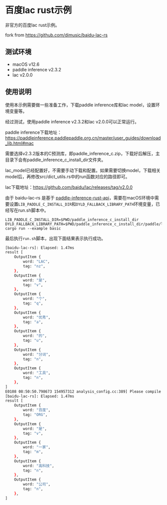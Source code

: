 # 百度lac rust示例

非官方的百度lac rust示例。

fork from https://github.com/dimusic/baidu-lac-rs

## 测试环境

- macOS v12.6
- paddle inference v2.3.2
- lac v2.0.0

## 使用说明

使用本示例需要做一些准备工作，下载paddle inference库和lac model，设置环境变量等。

经过测试，使用paddle inference v2.3.2和lac v2.0.0可以正常运行。

paddle inference下载地址：https://paddleinference.paddlepaddle.org.cn/master/user_guides/download_lib.html#mac

需要选择v2.3.2版本的C预测库，即paddle_inference_c.zip，下载好后解压，主目录下会有paddle_inference_c_install_dir文件夹。

lac_model已经配置好，不需要手动下载和配置。如果需要切换model，下载相关model后，再修改src/dict_utils.rs中的run函数对应的路径即可。

lac下载地址：https://github.com/baidu/lac/releases/tag/v2.0.0

由于 baidu-lac-rs 是基于 [paddle-inference-rust-api](https://github.com/dimusic/paddle-inference-rust-api)，需要在macOS环境中需要设置`LIB_PADDLE_C_INSTALL_DIR`和`DYLD_FALLBACK_LIBRARY_PATH`环境变量，已经写在run.sh脚本中。

```
LIB_PADDLE_C_INSTALL_DIR=$PWD/paddle_inference_c_install_dir DYLD_FALLBACK_LIBRARY_PATH=$PWD/paddle_inference_c_install_dir/paddle/lib cargo run --example basic
```

最后执行`run.sh`脚本，出现下面结果表示执行成功。

```sh
[baidu-lac-rs]: Elapsed: 1.47ms
result [
    OutputItem {
        word: "LAC",
        tag: "nz",
    },
    OutputItem {
        word: "是",
        tag: "v",
    },
    OutputItem {
        word: "个",
        tag: "q",
    },
    OutputItem {
        word: "优秀",
        tag: "a",
    },
    OutputItem {
        word: "的",
        tag: "u",
    },
    OutputItem {
        word: "分词",
        tag: "n",
    },
    OutputItem {
        word: "工具",
        tag: "n",
    },
]
E0108 08:50:50.798673 154957312 analysis_config.cc:389] Please compile with MKLDNN first to use MKLDNN
[baidu-lac-rs]: Elapsed: 1.47ms
result [
    OutputItem {
        word: "百度",
        tag: "ORG",
    },
    OutputItem {
        word: "是",
        tag: "v",
    },
    OutputItem {
        word: "一家",
        tag: "m",
    },
    OutputItem {
        word: "高科技",
        tag: "n",
    },
    OutputItem {
        word: "公司",
        tag: "n",
    },
]
```


